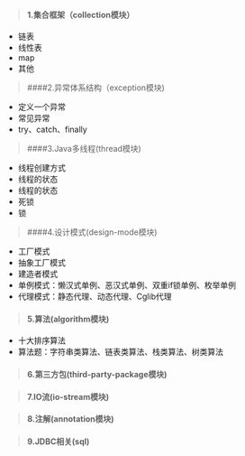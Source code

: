 >  #### 1.集合框架（collection模块） 
   * 链表 
   * 线性表
   * map
   * 其他
   
>  ####2.异常体系结构（exception模块)  
   * 定义一个异常
   * 常见异常
   * try、catch、finally

>  ####3.Java多线程(thread模块)
   * 线程创建方式
   * 线程的状态
   * 线程的状态
   * 死锁
   * 锁
   
>  ####4.设计模式(design-mode模块)
   * 工厂模式
   * 抽象工厂模式
   * 建造者模式
   * 单例模式：懒汉式单例、恶汉式单例、双重if锁单例、枚举单例
   * 代理模式：静态代理、动态代理、Cglib代理
   
>  #### 5.算法(algorithm模块)
   * 十大排序算法
   * 算法题：字符串类算法、链表类算法、栈类算法、树类算法
>  #### 6.第三方包(third-party-package模块)
   

>  #### 7.IO流(io-stream模块)


>  #### 8.注解(annotation模块)


>  #### 9.JDBC相关(sql)
